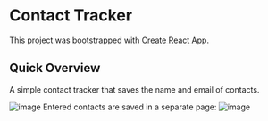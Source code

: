 # Contact Tracker
This project was bootstrapped with [Create React App](https://github.com/facebook/create-react-app).

## Quick Overview

A simple contact tracker that saves the name and email of contacts. 

![image](https://user-images.githubusercontent.com/106726333/188240600-c1562dd5-15c2-4d1f-beca-f97ff7863fb3.png)
Entered contacts are saved in a separate page:
![image](https://user-images.githubusercontent.com/106726333/188240741-2b1261be-59c5-4d63-acd0-25bc633d01a5.png)
